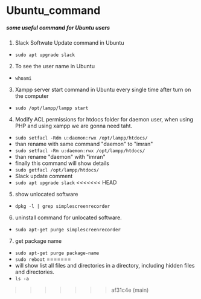 # Ubuntu_command
##### some useful command for Ubuntu users 

1. Slack Softwate Update command in Ubuntu
- `sudo apt upgrade slack`
2. To see the user name in Ubuntu
- `whoami`
3. Xampp server start command in Ubuntu every single time after turn on the computer
- `sudo /opt/lampp/lampp start`
4. Modify ACL permissions for htdocs folder for daemon user, when using PHP and using xampp we are gonna need taht.
- `sudo setfacl -Rdm u:daemon:rwx /opt/lampp/htdocs/`
- than rename with same command "daemon" to "imran"
- `sudo setfacl -Rm u:daemon:rwx /opt/lampp/htdocs/`
- than rename  "daemon" with "imran"
- finally this command will show details
- `sudo getfacl /opt/lampp/htdocs/`
- Slack update comment
- `sudo apt upgrade slack`
<<<<<<< HEAD

5. show unlocated software
- `dpkg -l | grep simplescreenrecorder`

6. uninstall command for unlocated software.
- `sudo apt-get purge simplescreenrecorder`

7. get package name
- `sudo apt-get purge package-name`
- `sudo reboot`
=======
- will show list all files and directories in a directory, including hidden files and directories.
- `ls -a`
>>>>>>> af31c4e (main)
